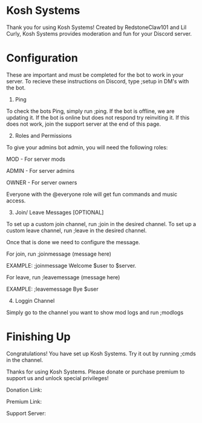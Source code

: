 # Kosh Systems

Thank you for using Kosh Systems!
Created by RedstoneClaw101 and Lil Curly,
Kosh Systems provides moderation and fun for 
your Discord server.

# Configuration

These are important and must be completed
for the bot to work in your server.
To recieve these instructions on Discord,
type ;setup in DM's with the bot.

1) Ping

To check the bots Ping, simply run ;ping. If the bot is offline, we are updating it. If the bot is online but does not respond try reinviting it. If this does not work, join the support server at the end of this page.


2) Roles and Permissions

To give your admins bot admin, you will need the following roles:

MOD - For server mods

ADMIN - For server admins

OWNER - For server owners

Everyone with the @everyone role will get fun commands and music access.


3) Join/ Leave Messages [OPTIONAL]

To set up a custom join channel, run ;join in the desired channel.
To set up a custom leave channel, run ;leave in the desired channel.

Once that is done we need to configure the message.

For join, run ;joinmessage (message here)

EXAMPLE: ;joinmessage Welcome $user to $server. 

For leave, run ;leavemessage (message here)

EXAMPLE: ;leavemessage Bye $user

4) Loggin Channel

Simply go to the channel you want to show mod logs and run ;modlogs

# Finishing Up

Congratulations! You have set up Kosh Systems.
Try it out by running ;cmds in the channel.

Thanks for using Kosh Systems.
Please donate or purchase premium to support us and unlock special privileges!

Donation Link:

Premium Link:

Support Server: 

    
